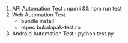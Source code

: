 1. API Automation Test : npm i && npm run test
2. Web Automation Test
   - bundle install
   - rspec bukalapak-test.rb
3. Android Automation Test : python test.py
